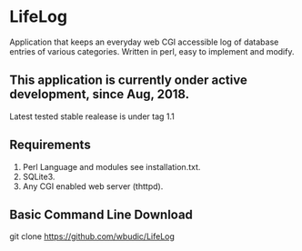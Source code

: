 # LifeLog

Application that keeps an everyday web CGI accessible log of database entries of various categories.
Written in perl, easy to implement and modify.

## This application is currently onder active development, since Aug, 2018.

Latest tested stable realease is under tag 1.1

## Requirements
1. Perl Language and modules see installation.txt.
2. SQLite3.
2. Any CGI enabled web server (thttpd).

## Basic Command Line Download
git clone https://github.com/wbudic/LifeLog


